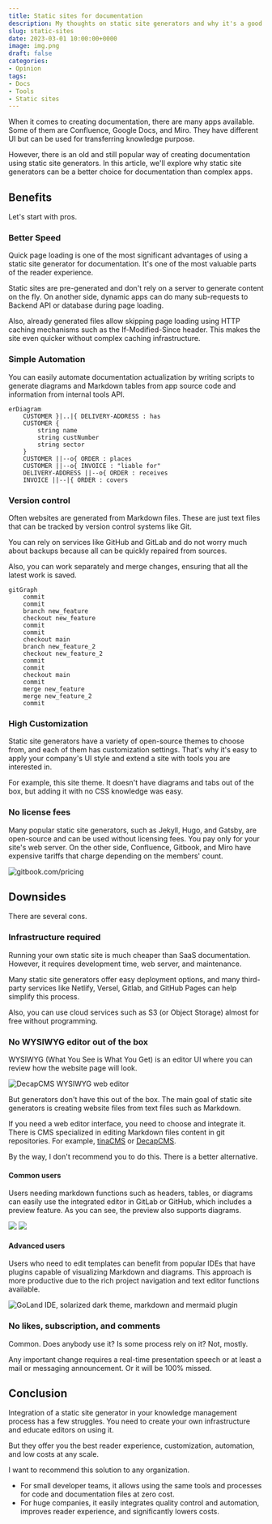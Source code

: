 ```yaml
---
title: Static sites for documentation
description: My thoughts on static site generators and why it's a good tool for project documentation
slug: static-sites
date: 2023-03-01 10:00:00+0000
image: img.png
draft: false
categories:
- Opinion
tags:
- Docs
- Tools
- Static sites
---
```


When it comes to creating documentation, there are many apps available. Some of them are Confluence, Google Docs, and Miro.
They have different UI but can be used for transferring knowledge purpose.

However, there is an old and still popular way of creating documentation using static site generators.
In this article, we'll explore why static site generators can be a better choice for documentation than complex apps.

## Benefits

Let's start with pros.

### Better Speed

Quick page loading is one of the most significant advantages of using a static site generator for documentation.
It's one of the most valuable parts of the reader experience.

Static sites are pre-generated and don't rely on a server to generate content on the fly.
On another side, dynamic apps can do many sub-requests to Backend API or database during page loading.

Also, already generated files allow skipping page loading using HTTP caching mechanisms such as the If-Modified-Since header.
This makes the site even quicker without complex caching infrastructure.

### Simple Automation

You can easily automate documentation actualization by writing scripts to generate diagrams and Markdown tables from app source code and information from internal tools API.

```mermaid
erDiagram
    CUSTOMER }|..|{ DELIVERY-ADDRESS : has
    CUSTOMER {
        string name
        string custNumber
        string sector
    }
    CUSTOMER ||--o{ ORDER : places
    CUSTOMER ||--o{ INVOICE : "liable for"
    DELIVERY-ADDRESS ||--o{ ORDER : receives
    INVOICE ||--|{ ORDER : covers
```

### Version control

Often websites are generated from Markdown files.
These are just text files that can be tracked by version control systems like Git.

You can rely on services like GitHub and GitLab and do not worry much about backups because all can be quickly repaired from sources.

Also, you can work separately and merge changes, ensuring that all the latest work is saved. 

```mermaid
gitGraph
    commit
    commit
    branch new_feature
    checkout new_feature
    commit
    commit
    checkout main
    branch new_feature_2
    checkout new_feature_2
    commit
    commit
    checkout main
    commit
    merge new_feature
    merge new_feature_2
    commit
```

### High Customization

Static site generators have a variety of open-source themes to choose from, and each of them has customization settings. 
That's why it's easy to apply your company's UI style and extend a site with tools you are interested in.

For example, this site theme. It doesn't have diagrams and tabs out of the box, but adding it with no CSS knowledge was easy.

### No license fees

Many popular static site generators, such as Jekyll, Hugo, and Gatsby, are open-source and can be used without licensing fees.
You pay only for your site's web server.
On the other side, Confluence, Gitbook, and Miro have expensive tariffs that charge depending on the members' count.

![gitbook.com/pricing](pricing.png)

## Downsides

There are several cons.

### Infrastructure required

Running your own static site is much cheaper than SaaS documentation.
However, it requires development time, web server, and maintenance.

Many static site generators offer easy deployment options, 
and many third-party services like Netlify, Versel, Gitlab, and GitHub Pages 
can help simplify this process.

Also, you can use cloud services such as S3 (or Object Storage) almost for free without programming.

[//]: # (TODO See my guide to creating documentation with team members' access control.)

[//]: # (TODO create an article about minimal setup. Basic auth, uploading through S3 UI &#40;mini io + caddy / S3 + basic auth&#41;)
[//]: # (TODO add guide link)

### No WYSIWYG editor out of the box

WYSIWYG (What You See is What You Get) is an editor UI where you can review how the website page will look.

![DecapCMS WYSIWYG web editor](wyswyg.png)

But generators don't have this out of the box.
The main goal of static site generators is creating website files from text files such as Markdown.

If you need a web editor interface, you need to choose and integrate it.
There is CMS specialized in editing Markdown files content in git repositories.
For example, [tinaCMS](https://tina.io/) or [DecapCMS](https://decapcms.org/).

By the way, I don't recommend you to do this. There is a better alternative.

#### Common users

Users needing markdown functions such as headers, tables, 
or diagrams can easily use the integrated editor in GitLab or GitHub, 
which includes a preview feature.
As you can see, the preview also supports diagrams.

![](github-edit-1.png)
![](github-edit-2.png)

#### Advanced users

Users who need to edit templates can benefit from popular IDEs that have plugins capable of visualizing Markdown and diagrams.
This approach is more productive due to the rich project navigation and text editor functions available.

![GoLand IDE, solarized dark theme, markdown and mermaid plugin](IDE.png)

### No likes, subscription, and comments

Common. Does anybody use it? Is some process rely on it? Not, mostly.

Any important change requires a real-time presentation speech or at least a mail or messaging announcement.
Or it will be 100% missed. 

## Conclusion

Integration of a static site generator in your knowledge management process has a few struggles.
You need to create your own infrastructure and educate editors on using it.

But they offer you the best reader experience, customization, automation, and low costs at any scale.

I want to recommend this solution to any organization.

- For small developer teams, it allows using the same tools and processes for code and documentation files at zero cost.
- For huge companies, it easily integrates quality control and automation, improves reader experience, and significantly lowers costs.
